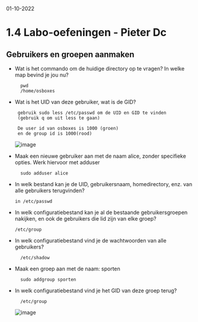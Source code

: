 01-10-2022

# 1.4 Labo-oefeningen - Pieter Dc

## Gebruikers en groepen aanmaken

- Wat is het commando om de huidige directory op te vragen? In welke map bevind je jou nu?

        pwd
        /home/osboxes

- Wat is het UID van deze gebruiker, wat is de GID?

       gebruik sudo less /etc/passwd om de UID en GID te vinden
       (gebruik q om uit less te gaan)

       De user id van osboxes is 1000 (groen)
       en de group id is 1000(rood)

  ![image](https://user-images.githubusercontent.com/100133263/193402681-5350636c-1499-42b9-8fdb-13503ae314cc.png)

- Maak een nieuwe gebruiker aan met de naam alice, zonder specifieke opties. Werk hiervoor met adduser

        sudo adduser alice

- In welk bestand kan je de UID, gebruikersnaam, homedirectory, enz. van alle gebruikers terugvinden?

      in /etc/passwd

- In welk configuratiebestand kan je al de bestaande gebruikersgroepen nakijken, en ook de gebruikers die lid zijn van elke groep?

      /etc/group

- In welk configuratiebestand vind je de wachtwoorden van alle gebruikers?

        /etc/shadow

- Maak een groep aan met de naam: sporten

        sudo addgroup sporten

- In welk configuratiebestand vind je het GID van deze groep terug?

        /etc/group
     ![image](https://user-images.githubusercontent.com/100133263/193402964-8ca2b997-fbcb-404c-87ed-51af9eeafb7c.png)

